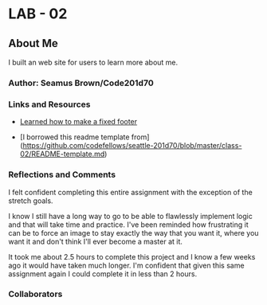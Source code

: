 # LAB - 02

## About Me

I built an web site for users to learn more about me.

### Author: Seamus Brown/Code201d70

### Links and Resources

* [Learned how to make a fixed footer](https://www.w3schools.com/howto/howto_css_fixed_footer.asp)

* [I borrowed this readme template from] (https://github.com/codefellows/seattle-201d70/blob/master/class-02/README-template.md)

### Reflections and Comments

I felt confident completing this entire assignment with the exception of the stretch goals. 

I know I still have a long way to go to be able to flawlessly implement logic and that will take time and practice. I've been reminded how frustrating it can be to force an image to stay exactly the way that you want it, where you want it and don't think I'll ever become a master at it.

It took me about 2.5 hours to complete this project and I know a few weeks ago it would have taken much longer. I'm confident that given this same assignment again I could complete it in less than 2 hours.

### Collaborators

